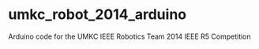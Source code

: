 umkc_robot_2014_arduino
=======================

Arduino code for the UMKC IEEE Robotics Team 2014 IEEE R5 Competition

